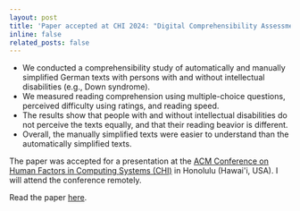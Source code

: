 ```yaml
---
layout: post
title: 'Paper accepted at CHI 2024: "Digital Comprehensibility Assessment of Simplified Texts among Persons with Intellectual Disabilities"'
inline: false
related_posts: false
---
```


- We conducted a comprehensibility study of automatically and manually simplified German texts with persons with and without intellectual disabilities (e.g., Down syndrome).
- We measured reading comprehension using multiple-choice questions, perceived difficulty using ratings, and reading speed.
- The results show that people with and without intellectual disabilities do not perceive the texts equally, and that their reading beavior is different.
- Overall, the manually simplified texts were easier to understand than the automatically simplified texts.

The paper was accepted for a presentation at the [ACM Conference on Human Factors in Computing Systems (CHI)](https://chi2024.acm.org/) in Honolulu (Hawai'i, USA). I will attend the conference remotely.

Read the paper [here](https://doi.org/10.48550/arXiv.2402.13094).
